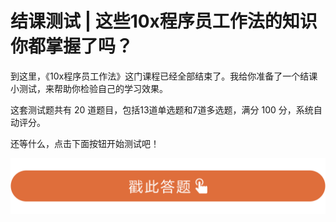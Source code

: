 # 结课测试 | 这些10x程序员工作法的知识你都掌握了吗？
    

到这里，《10x程序员工作法》这门课程已经全部结束了。我给你准备了一个结课小测试，来帮助你检验自己的学习效果。

这套测试题共有 20 道题目，包括13道单选题和7道多选题，满分 100 分，系统自动评分。

还等什么，点击下面按钮开始测试吧！

[![](../assets/images/28d1be62669b4f3cc01c36466bf811a4.png)](http://time.geekbang.org/quiz/intro?act_id=178&exam_id=417)
    